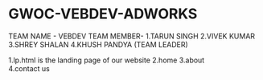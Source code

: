 # GWOC-VEBDEV-ADWORKS
TEAM NAME -    VEBDEV
TEAM MEMBER- 1.TARUN SINGH
             2.VIVEK KUMAR
             3.SHREY SHALAN
             4.KHUSH PANDYA (TEAM LEADER)
             
1.lp.html is the landing page of our website 
2.home 
3.about  
4.contact us
